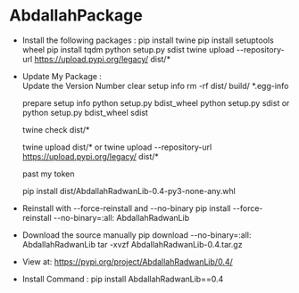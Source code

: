 # AbdallahPackage
* Install the following packages : 
    pip install twine
    pip install setuptools wheel
    pip install tqdm
    python setup.py sdist
    twine upload --repository-url https://upload.pypi.org/legacy/ dist/*

* Update My Package :    
    Update the Version Number
    clear setup info
        rm -rf dist/ build/ *.egg-info
    
    prepare setup info 
        python setup.py bdist_wheel
        python setup.py sdist
                or
        python setup.py bdist_wheel sdist

    twine check dist/*    
    
    twine upload dist/*
            or
    twine upload --repository-url https://upload.pypi.org/legacy/ dist/*

    past my token

    pip install dist/AbdallahRadwanLib-0.4-py3-none-any.whl
    
    

* Reinstall with --force-reinstall and --no-binary
    pip install --force-reinstall --no-binary=:all: AbdallahRadwanLib

* Download the source manually
    pip download --no-binary=:all: AbdallahRadwanLib
    tar -xvzf AbdallahRadwanLib-0.4.tar.gz


* View at:
    https://pypi.org/project/AbdallahRadwanLib/0.4/

* Install Command :
    pip install AbdallahRadwanLib==0.4


    